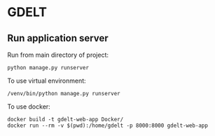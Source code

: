 # GDELT

## Run application server 
Run from main directory of project:
```shell
python manage.py runserver
```
To use virtual environment:
```shell
/venv/bin/python manage.py runserver
```
To use docker:
```shell
docker build -t gdelt-web-app Docker/
docker run --rm -v $(pwd):/home/gdelt -p 8000:8000 gdelt-web-app
```
